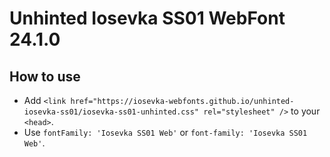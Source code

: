 # Unhinted Iosevka SS01 WebFont 24.1.0

## How to use

- Add `<link href="https://iosevka-webfonts.github.io/unhinted-iosevka-ss01/iosevka-ss01-unhinted.css" rel="stylesheet" />` to your `<head>`.
- Use `fontFamily: 'Iosevka SS01 Web'` or `font-family: 'Iosevka SS01 Web'`.
